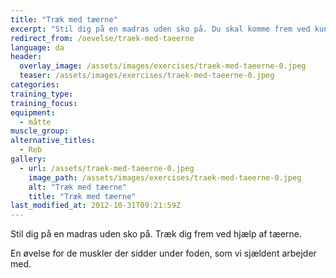 ```yaml
---
title: "Træk med tæerne"
excerpt: "Stil dig på en madras uden sko på. Du skal komme frem ved kun at trække dig frem med tæerne. Hvor hurtigt kan du egentlig gøre det?"
redirect_from: /oevelse/traek-med-taeerne
language: da
header:
  overlay_image: /assets/images/exercises/traek-med-taeerne-0.jpeg
  teaser: /assets/images/exercises/traek-med-taeerne-0.jpeg
categories:
training_type: 
training_focus: 
equipment:
  - måtte
muscle_group:
alternative_titles:
  - Reb
gallery:
  - url: /assets/traek-med-taeerne-0.jpeg
    image_path: /assets/images/exercises/traek-med-taeerne-0.jpeg
    alt: "Træk med tæerne"
    title: "Træk med tæerne"
last_modified_at: 2012-10-31T09:21:59Z
---
```


Stil dig på en madras uden sko på. Træk dig frem ved hjælp af tæerne.

En øvelse for de muskler der sidder under foden, som vi sjældent arbejder med.
